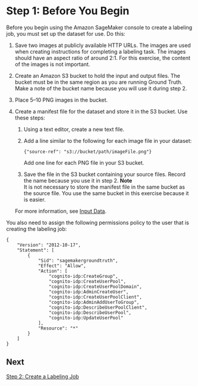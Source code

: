 # Step 1: Before You Begin<a name="sms-getting-started-step1"></a>

Before you begin using the Amazon SageMaker console to create a labeling job, you must set up the dataset for use\. Do this:

1. Save two images at publicly available HTTP URLs\. The images are used when creating instructions for completing a labeling task\. The images should have an aspect ratio of around 2:1\. For this exercise, the content of the images is not important\.

1. Create an Amazon S3 bucket to hold the input and output files\. The bucket must be in the same region as you are running Ground Truth\. Make a note of the bucket name because you will use it during step 2\.

1. Place 5–10 PNG images in the bucket\.

1. Create a manifest file for the dataset and store it in the S3 bucket\. Use these steps: 

   1. Using a text editor, create a new text file\.

   1. Add a line similar to the following for each image file in your dataset:

      ```
      {"source-ref": "s3://bucket/path/imageFile.png"}
      ```

      Add one line for each PNG file in your S3 bucket\.

   1. Save the file in the S3 bucket containing your source files\. Record the name because you use it in step 2\.
**Note**  
It is not necessary to store the manifest file in the same bucket as the source file\. You use the same bucket in this exercise because it is easier\.

   For more information, see [Input Data](sms-data-input.md)\.

You also need to assign the following permissions policy to the user that is creating the labeling job:

```
{
    "Version": "2012-10-17",
    "Statement": [
        {
            "Sid": "sagemakergroundtruth",
            "Effect": "Allow",
            "Action": [
                "cognito-idp:CreateGroup",
                "cognito-idp:CreateUserPool",
                "cognito-idp:CreateUserPoolDomain",
                "cognito-idp:AdminCreateUser",
                "cognito-idp:CreateUserPoolClient",
                "cognito-idp:AdminAddUserToGroup",
                "cognito-idp:DescribeUserPoolClient",
                "cognito-idp:DescribeUserPool",
                "cognito-idp:UpdateUserPool"
            ],
            "Resource": "*"
        }
    ]
}
```

## Next<a name="step1-next"></a>

[Step 2: Create a Labeling Job](sms-getting-started-step2.md)